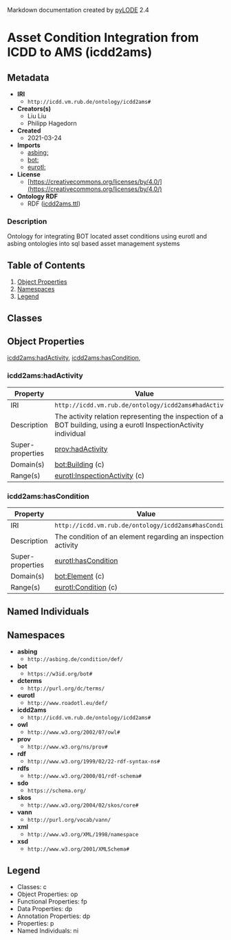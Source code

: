 Markdown documentation created by [pyLODE](http://github.com/rdflib/pyLODE) 2.4

# Asset Condition Integration from ICDD to AMS (icdd2ams)

## Metadata
* **IRI**
  * `http://icdd.vm.rub.de/ontology/icdd2ams#`
* **Creators(s)**
  * Liu Liu
  * Philipp Hagedorn
* **Created**
  * 2021-03-24
* **Imports**
  * [asbing:](http://asbing.de/condition/def/)
  * [bot:](https://w3id.org/bot#)
  * [eurotl:](http://www.roadotl.eu/def/)
* **License**
  * [https://creativecommons.org/licenses/by/4.0/](https://creativecommons.org/licenses/by/4.0/)
* **Ontology RDF**
  * RDF ([icdd2ams.ttl](turtle))
### Description
<p>Ontology for integrating BOT located asset conditions using eurotl and asbing ontologies into sql based asset management systems</p>

## Table of Contents
1. [Object Properties](#objectproperties)
1. [Namespaces](#namespaces)
1. [Legend](#legend)


## Classes

## Object Properties
[icdd2ams:hadActivity](#icdd2ams:hadActivity),
[icdd2ams:hasCondition](#icdd2ams:hasCondition),
[](icdd2ams:hadActivity)
### icdd2ams:hadActivity
Property | Value
--- | ---
IRI | `http://icdd.vm.rub.de/ontology/icdd2ams#hadActivity`
Description | The activity relation representing the inspection of a BOT building, using a eurotl InspectionActivity individual
Super-properties |[prov:hadActivity](http://www.w3.org/ns/prov#hadActivity)<br />
Domain(s) |[bot:Building](https://w3id.org/bot#Building) (c)<br />
Range(s) |[eurotl:InspectionActivity](http://www.roadotl.eu/def/InspectionActivity) (c)<br />
[](icdd2ams:hasCondition)
### icdd2ams:hasCondition
Property | Value
--- | ---
IRI | `http://icdd.vm.rub.de/ontology/icdd2ams#hasCondition`
Description | The condition of an element regarding an inspection activity
Super-properties |[eurotl:hasCondition](http://www.roadotl.eu/def/hasCondition)<br />
Domain(s) |[bot:Element](https://w3id.org/bot#Element) (c)<br />
Range(s) |[eurotl:Condition](http://www.roadotl.eu/def/Condition) (c)<br />

## Named Individuals
## Namespaces
* **asbing**
  * `http://asbing.de/condition/def/`
* **bot**
  * `https://w3id.org/bot#`
* **dcterms**
  * `http://purl.org/dc/terms/`
* **eurotl**
  * `http://www.roadotl.eu/def/`
* **icdd2ams**
  * `http://icdd.vm.rub.de/ontology/icdd2ams#`
* **owl**
  * `http://www.w3.org/2002/07/owl#`
* **prov**
  * `http://www.w3.org/ns/prov#`
* **rdf**
  * `http://www.w3.org/1999/02/22-rdf-syntax-ns#`
* **rdfs**
  * `http://www.w3.org/2000/01/rdf-schema#`
* **sdo**
  * `https://schema.org/`
* **skos**
  * `http://www.w3.org/2004/02/skos/core#`
* **vann**
  * `http://purl.org/vocab/vann/`
* **xml**
  * `http://www.w3.org/XML/1998/namespace`
* **xsd**
  * `http://www.w3.org/2001/XMLSchema#`

## Legend
* Classes: c
* Object Properties: op
* Functional Properties: fp
* Data Properties: dp
* Annotation Properties: dp
* Properties: p
* Named Individuals: ni
